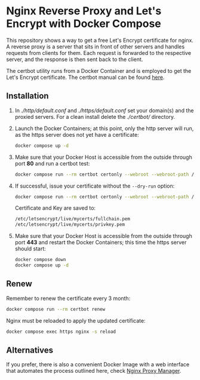 # Nginx Reverse Proxy and Let's Encrypt with Docker Compose

This repository shows a way to get a free Let's Encrypt certificate for nginx. A reverse proxy is a server that sits in front of other servers and handles requests from clients for them. Each request is forwarded to the respective server, and the response is then sent back to the client.

The certbot utility runs from a Docker Container and is employed to get the Let's Encrypt certificate. The certbot manual can be found [here](https://eff-certbot.readthedocs.io/).


## Installation

1. In *./http/default.conf* and *./https/default.conf* set your domain(s) and the proxied servers. For a clean install delete the *./certbot/* directory.

2. Launch the Docker Containers; at this point, only the http server will run, as the https server does not yet have a certificate:

   ```bash
   docker compose up -d
   ```

3. Make sure that your Docker Host is accessible from the outside through port **80** and run a certbot test:

   ```bash
   docker compose run --rm certbot certonly --webroot --webroot-path /var/www/certbot --dry-run --cert-name mycerts -d app1.example.com -d app2.example.com
   ```

4. If successful, issue your certificate without the `--dry-run` option:

   ```bash
   docker compose run --rm certbot certonly --webroot --webroot-path /var/www/certbot --cert-name mycerts -d app1.example.com -d app2.example.com
   ```

   Certificate and Key are saved to:

   ```bash
   /etc/letsencrypt/live/mycerts/fullchain.pem
   /etc/letsencrypt/live/mycerts/privkey.pem
   ```

5. Make sure that your Docker Host is accessible from the outside through port **443** and restart the Docker Containers; this time the https server should start:

   ```bash
   docker compose down
   docker compose up -d
   ```


## Renew

Remember to renew the certificate every 3 month:

```bash
docker compose run --rm certbot renew
```

Nginx must be reloaded to apply the updated certificate:

```bash
docker compose exec https nginx -s reload
```


## Alternatives

If you prefer, there is also a convenient Docker Image with a web interface that automates the process outlined here, check [Nginx Proxy Manager](https://nginxproxymanager.com/).
